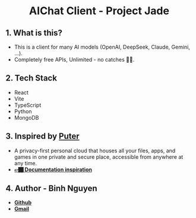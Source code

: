 <h1 style="text-align: center;"> AIChat Client - Project Jade </h1>

## 1. What is this?
- This is a client for many AI models (OpenAI, DeepSeek, Claude, Gemini, ...).
- Completely free APIs, Unlimited - no catches ✌🏾.

## 2. Tech Stack
- React
- Vite
- TypeScript
- Python
- MongoDB

## 3. Inspired by [Puter](https://github.com/heyPuter/puter/)
- A privacy-first personal cloud that houses all your files, apps, and games in one private and secure place, accessible from anywhere at any time.
- **[👉🏾 Documentation inspiration](https://developer.puter.com/tutorials/free-unlimited-openai-api/)**

## 4. Author - Binh Nguyen
- **[Github](https://github.com/binhnguyen00)**
- **[Gmail](mailto:jackjack2000.kahp@gmail.com)**